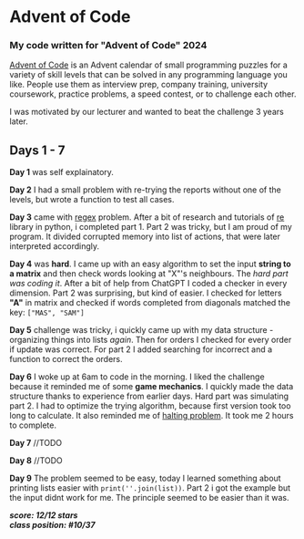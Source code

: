 # Advent of Code
### **My code written for "Advent of Code" 2024<br>**

[Advent of Code](adventofcode.com) is an Advent calendar of small programming puzzles for a variety of skill levels that can be solved in any programming language you like. People use them as interview prep, company training, university coursework, practice problems, a speed contest, or to challenge each other.

I was motivated by our lecturer and wanted to beat the challenge 3 years later.
## Days 1 - 7
**Day 1** was self explainatory.<br>

**Day 2** I had a small problem with re-trying the reports without one of the levels, but wrote a function to test all cases.<br>

**Day 3** came with [regex](https://en.wikipedia.org/wiki/Regular_expression) problem. After a bit of research and tutorials of [re](https://docs.python.org/3/library/re.html) library in python, i completed part 1. Part 2 was tricky, but I am proud of my program. It divided corrupted memory into list of actions, that were later interpreted accordingly. <br>

**Day 4** was **hard**. I came up with an easy algorithm to set the input **string to a matrix** and then check words looking at "X"'s neighbours. The _hard part was coding it_. After a bit of help from ChatGPT I coded a checker in every dimension. Part 2 was surprising, but kind of easier. I checked for letters **"A"** in matrix and checked if words completed from diagonals matched the key: ```["MAS", "SAM"]```<br>

**Day 5** challenge was tricky, i quickly came up with my data structure - organizing things into lists _again_. Then for orders I checked for every order if update was correct. For part 2 I added searching for incorrect and a function to correct the orders.

**Day 6** I woke up at 6am to code in the morning. I liked the challenge because it reminded me of some **game mechanics**. I quickly made the data structure thanks to experience from earlier days. Hard part was simulating part 2. I had to optimize the trying algorithm, because first version took too long to calculate. It also reminded me of [halting problem](https://en.m.wikipedia.org/wiki/Halting_problem). It took me 2 hours to complete.

**Day 7** //TODO<br>

**Day 8** //TODO<br>

**Day 9** The problem seemed to be easy, today I learned something about printing lists easier with ```print(''.join(list))```. Part 2 i got the example but the input didnt work for me. The principle seemed to be easier than it was.<br>

**_score: 12/12 stars <br>
class position: #10/37_**

